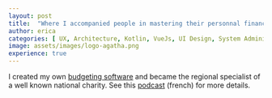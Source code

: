 ```yaml
---
layout: post
title:  "Where I accompanied people in mastering their personnal finances"
author: erica
categories: [ UX, Architecture, Kotlin, VueJs, UI Design, System Administration, Marketing, Communication,  Teamwork, Hiring and training, Custommer support and training, Welfare and Charity ]
image: assets/images/logo-agatha.png
experience: true
---
```


I created my own <a href="https://agatha-budget.fr/">budgeting software</a> and became the regional specialist of a well known national charity. See this <a href="https://podcasts.apple.com/us/podcast/8-erica-delagnier-mieux-g%C3%A9rer-son-budget-pour-r%C3%A9aliser/id1675231225?i=1000611698834">podcast</a> (french) for more details.